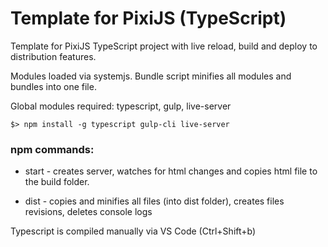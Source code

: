Template for PixiJS (TypeScript)
=============


Template for PixiJS TypeScript project with live reload, build and deploy to distribution features.

Modules loaded via systemjs. Bundle script minifies all modules and bundles into one file.


Global modules required:
typescript, 
gulp,
live-server

```
$> npm install -g typescript gulp-cli live-server
```

### npm commands: ###

- start - creates server, watches for html changes and copies html file to the build folder.

- dist - copies and minifies all files (into dist folder), creates files revisions, deletes console logs

Typescript is compiled manually via VS Code (Ctrl+Shift+b)